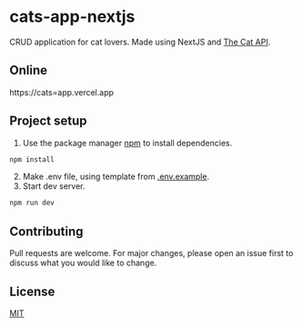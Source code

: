 # cats-app-nextjs

CRUD application for cat lovers. Made using NextJS and [The Cat API](https://www.thecatapi.com/).

## Online

https://cats=app.vercel.app

## Project setup

1. Use the package manager [npm](https://www.npmjs.com/) to install dependencies.

```bash
npm install
```

2. Make .env file, using template from [.env.example](https://github.com/imaha7/cats-app-nextjs/blob/main/.env.example).
3. Start dev server.

```bash
npm run dev
```

## Contributing

Pull requests are welcome. For major changes, please open an issue first
to discuss what you would like to change.

## License

[MIT](https://choosealicense.com/licenses/mit/)

